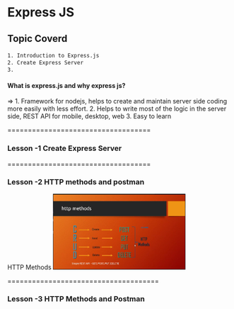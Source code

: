 # Express JS 

## Topic Coverd
    1. Introduction to Express.js
    2. Create Express Server
    3. 

#### What is express.js and why express js?
=> 
    1. Framework for nodejs, helps to create and maintain server side coding more easily with less effort.
    2. Helps to write most of the logic in the server side, REST API for mobile, desktop, web
    3. Easy to learn

===================================
### Lesson -1 Create Express Server

===================================
### Lesson -2 HTTP methods and postman

HTTP Methods
<img src='./Lesson-1-create-express-server/img/http-methods.png' alt='http-methods' width='300' height='auto'>



=====================================
### Lesson -3 HTTP Methods and Postman



